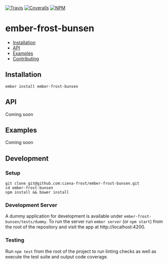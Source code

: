 [ci-img]: https://img.shields.io/travis/ciena-frost/ember-frost-bunsen.svg "CI Build Status"
[ci-url]: https://travis-ci.org/ciena-frost/ember-frost-bunsen

[cov-img]: https://img.shields.io/coveralls/ciena-frost/ember-frost-bunsen.svg "Code Coverage"
[cov-url]: https://coveralls.io/github/ciena-frost/ember-frost-bunsen

[npm-img]: https://img.shields.io/npm/v/ember-frost-bunsen.svg "NPM Version"
[npm-url]: https://www.npmjs.com/package/ember-frost-bunsen

[![Travis][ci-img]][ci-url] [![Coveralls][cov-img]][cov-url] [![NPM][npm-img]][npm-url]

# ember-frost-bunsen

 * [Installation](#Installation)
 * [API](#API)
 * [Examples](#Examples)
 * [Contributing](#Contributing)

## Installation
```
ember install ember-frost-bunsen
```

## API
Coming soon

## Examples
Coming soon

## Development
### Setup
```
git clone git@github.com:ciena-frost/ember-frost-bunsen.git
cd ember-frost-bunsen
npm install && bower install
```

### Development Server
A dummy application for development is available under `ember-frost-bunsen/tests/dummy`.
To run the server run `ember server` (or `npm start`) from the root of the repository and
visit the app at http://localhost:4200.

### Testing
Run `npm test` from the root of the project to run linting checks as well as execute the test suite
and output code coverage.
